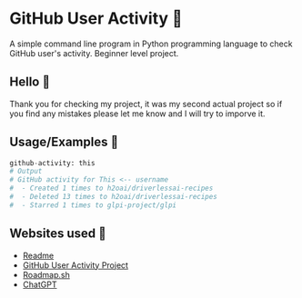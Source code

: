 
# GitHub User Activity 👀

A simple command line program in Python programming language to check GitHub user's activity. Beginner level project.

## Hello 👋
Thank you for checking my project, it was my second actual project so if you find any mistakes please let me know and I will try to imporve it.


## Usage/Examples 🤔

```python
github-activity: this
# Output
# GitHub activity for This <-- username
#  - Created 1 times to h2oai/driverlessai-recipes
#  - Deleted 13 times to h2oai/driverlessai-recipes
#  - Starred 1 times to glpi-project/glpi
```

## Websites used 🛜

 - [Readme](https://readme.so/)
 - [GitHub User Activity Project](https://roadmap.sh/projects/github-user-activity)
 - [Roadmap.sh](https://roadmap.sh/roadmaps)
 - [ChatGPT](https://www.chatgpt.com/)

